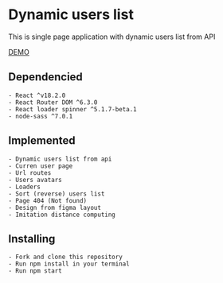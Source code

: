 # Dynamic users list
This is single page application with dynamic users list from API

[DEMO](https://vladskoromnyi.github.io/react-dynamic-users-list/)

## Dependencied

	- React ^v18.2.0
	- React Router DOM ^6.3.0
	- React loader spinner ^5.1.7-beta.1
	- node-sass ^7.0.1
## Implemented
	
	- Dynamic users list from api
	- Curren user page
	- Url routes
	- Users avatars
	- Loaders
	- Sort (reverse) users list
	- Page 404 (Not found)
	- Design from figma layout
	- Imitation distance computing

## Installing

	- Fork and clone this repository
	- Run npm install in your terminal
	- Run npm start
